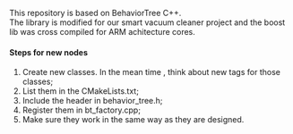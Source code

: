 This repository is based on BehaviorTree C++.           
The library is modified for our smart vacuum cleaner project and the boost lib was cross compiled for ARM achitecture cores.        

#### Steps for new nodes

1. Create new classes. In the mean time , think about new tags for those classes;  
2. List them in the CMakeLists.txt;
3. Include the header in behavior_tree.h;
4. Register them in bt_factory.cpp;
5. Make sure they work in the same way as they are designed.

 

